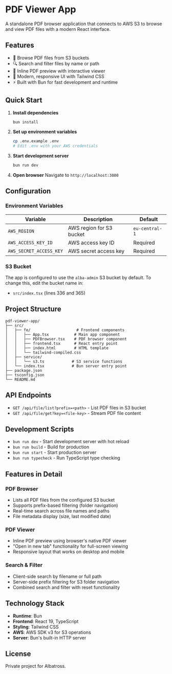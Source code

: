 # PDF Viewer App

A standalone PDF browser application that connects to AWS S3 to browse and view PDF files with a modern React interface.

## Features

- 📁 Browse PDF files from S3 buckets
- 🔍 Search and filter files by name or path
- 📄 Inline PDF preview with interactive viewer
- 🎨 Modern, responsive UI with Tailwind CSS
- ⚡ Built with Bun for fast development and runtime

## Quick Start

1. **Install dependencies**
   ```bash
   bun install
   ```

2. **Set up environment variables**
   ```bash
   cp .env.example .env
   # Edit .env with your AWS credentials
   ```

3. **Start development server**
   ```bash
   bun run dev
   ```

4. **Open browser**
   Navigate to `http://localhost:3000`

## Configuration

### Environment Variables

| Variable | Description | Default |
|----------|-------------|---------|
| `AWS_REGION` | AWS region for S3 bucket | `eu-central-1` |
| `AWS_ACCESS_KEY_ID` | AWS access key ID | Required |
| `AWS_SECRET_ACCESS_KEY` | AWS secret access key | Required |

### S3 Bucket

The app is configured to use the `alba-admin` S3 bucket by default. To change this, edit the bucket name in:
- `src/index.tsx` (lines 336 and 365)

## Project Structure

```
pdf-viewer-app/
├── src/
│   ├── fe/                    # Frontend components
│   │   ├── App.tsx           # Main app component
│   │   ├── PDFBrowser.tsx    # PDF browser component
│   │   ├── frontend.tsx      # React entry point
│   │   ├── index.html        # HTML template
│   │   └── tailwind-compiled.css
│   ├── service/
│   │   └── s3.ts            # S3 service functions
│   └── index.tsx            # Bun server entry point
├── package.json
├── tsconfig.json
└── README.md
```

## API Endpoints

- `GET /api/file/list?prefix=<path>` - List PDF files in S3 bucket
- `GET /api/file/get?key=<file-key>` - Stream PDF file content

## Development Scripts

- `bun run dev` - Start development server with hot reload
- `bun run build` - Build for production
- `bun run start` - Start production server
- `bun run typecheck` - Run TypeScript type checking

## Features in Detail

### PDF Browser
- Lists all PDF files from the configured S3 bucket
- Supports prefix-based filtering (folder navigation)
- Real-time search across file names and paths
- File metadata display (size, last modified date)

### PDF Viewer
- Inline PDF preview using browser's native PDF viewer
- "Open in new tab" functionality for full-screen viewing
- Responsive layout that works on desktop and mobile

### Search & Filter
- Client-side search by filename or full path
- Server-side prefix filtering for S3 folder navigation
- Combined search and filter with reset functionality

## Technology Stack

- **Runtime**: Bun
- **Frontend**: React 19, TypeScript
- **Styling**: Tailwind CSS
- **AWS**: AWS SDK v3 for S3 operations
- **Server**: Bun's built-in HTTP server

## License

Private project for Albatross.